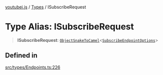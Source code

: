 [youtubei.js](../../../README.md) / [Types](../README.md) / ISubscribeRequest

# Type Alias: ISubscribeRequest

> **ISubscribeRequest**: [`ObjectSnakeToCamel`](ObjectSnakeToCamel.md)\<[`SubscribeEndpointOptions`](SubscribeEndpointOptions.md)\>

## Defined in

[src/types/Endpoints.ts:226](https://github.com/LuanRT/YouTube.js/blob/eb21af33db708f0355f4fb15881f5d4fabc7b06c/src/types/Endpoints.ts#L226)
